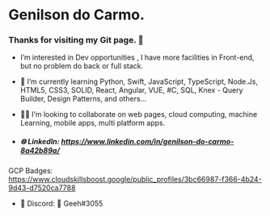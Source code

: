 # Genilson do Carmo.

### Thanks for visiting my Git page. 🤠



- I’m interested in Dev opportunities , I have more facilities in Front-end, but no problem do back or full stack.

- 🧐 I’m currently learning  Python, Swift, JavaScript, TypeScript, Node.Js, HTML5, CSS3, SOLID, React, Angular, VUE, #C, SQL, Knex - Query Builder, Design Patterns, and others... 

- 🐱‍💻 I’m looking to collaborate on web pages, cloud computing, machine Learning, mobile apps, multi platform apps.

- ##### 🌐 LinkedIn: https://www.linkedin.com/in/genilson-do-carmo-8a42b89a/

GCP Badges: https://www.cloudskillsboost.google/public_profiles/3bc66987-f366-4b24-9d43-d7520ca7788
- 👾  Discord: 👑 Geeh#3055
